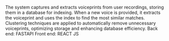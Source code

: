 The system captures and extracts voiceprints from
user recordings, storing them in a database for
indexing. When a new voice is provided, it extracts
the voiceprint and uses the index to find the most
similar matches. Clustering techniques are applied
to automatically remove unnecessary voiceprints,
optimizing storage and enhancing database
efficiency.
Back end: FASTAPI
Front end: REACT JS
